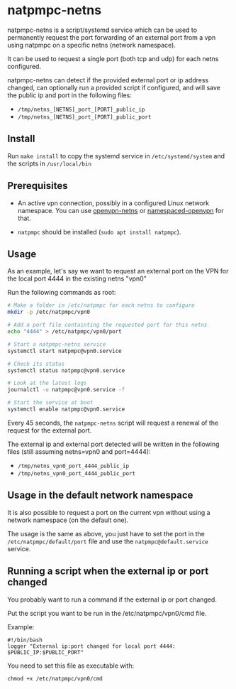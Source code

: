 # natpmpc-netns

natpmpc-netns is a script/systemd service which can be used to permanently request
the port forwarding of an external port from a vpn using natpmpc on a specific netns (network namespace).

It can be used to request a single port (both tcp and udp) for each netns configured.

natpmpc-netns can detect if the provided external port or ip address changed,
can optionally run a provided script if configured,
and will save the public ip and port in the following files:

- `/tmp/netns_[NETNS]_port_[PORT]_public_ip`
- `/tmp/netns_[NETNS]_port_[PORT]_public_port`

## Install

Run `make install` to copy the systemd service in `/etc/systemd/system` and the scripts in `/usr/local/bin`

## Prerequisites

- An active vpn connection, possibly in a configured Linux network namespace.
You can use [openvpn-netns](https://github.com/aleqx/openvpn-netns) or [namespaced-openvpn](https://github.com/slingamn/namespaced-openvpn) for that.

- `natpmpc` should be installed (`sudo apt install natpmpc`).

## Usage

As an example, let's say we want to request an external port on the VPN for the local port 4444 in the existing netns "vpn0"

Run the following commands as root:

```bash
# Make a folder in /etc/natpmpc for each netns to configure
mkdir -p /etc/natpmpc/vpn0

# Add a port file containting the requested port for this netns
echo "4444" > /etc/natpmpc/vpn0/port

# Start a natpmpc-netns service
systemctl start natpmpc@vpn0.service

# Check its status
systemctl status natpmpc@vpn0.service

# Look at the latest logs
journalctl -u natpmpc@vpn0.service -f

# Start the service at boot
systemctl enable natpmpc@vpn0.service
```

Every 45 seconds, the `natpmpc-netns` script will request a renewal of the request for the external port.

The external ip and external port detected will be written in the following files (still assuming netns=vpn0 and port=4444):

- `/tmp/netns_vpn0_port_4444_public_ip`
- `/tmp/netns_vpn0_port_4444_public_port`

## Usage in the default network namespace

It is also possible to request a port on the current vpn without using a network namespace (on the default one).

The usage is the same as above, you just have to set the port in the `/etc/natpmpc/default/port` file and use the `natpmpc@default.service` service.

## Running a script when the external ip or port changed

You probably want to run a command if the external ip or port changed.

Put the script you want to be run in the /etc/natpmpc/vpn0/cmd file.

Example:

```
#!/bin/bash
logger "External ip:port changed for local port 4444: $PUBLIC_IP:$PUBLIC_PORT"
```

You need to set this file as executable with:
```
chmod +x /etc/natpmpc/vpn0/cmd
```
